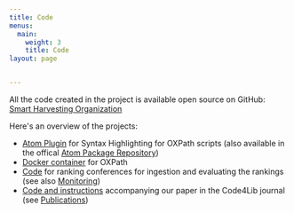```yaml
---
title: Code
menus:
  main:
    weight: 3
    title: Code
layout: page


---
```


All the code created in the project is available open source on GitHub: [Smart Harvesting Organization](https://github.com/Smart-Harvesting)

Here's an overview of the projects:

* [Atom Plugin](https://github.com/Smart-Harvesting/language-oxpath) for Syntax Highlighting for OXPath scripts (also available in the offical [Atom Package Repository](https://atom.io/packages/language-oxpath))
* [Docker container](https://github.com/Smart-Harvesting/oxpath_docker) for OXPath
* [Code](https://github.com/Smart-Harvesting/sh2-dblp-ranking) for ranking conferences for ingestion and evaluating the rankings (see also [Monitoring]({{site.baseurl}}/monitoring))
* [Code and instructions](https://github.com/Smart-Harvesting/c4l-material) accompanying our paper in the Code4Lib journal (see [Publications]({{site.baseurl}}/publications))

